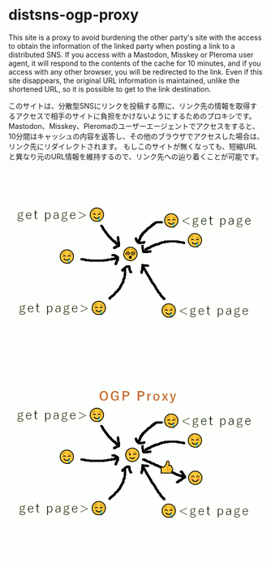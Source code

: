 # distsns-ogp-proxy

This site is a proxy to avoid burdening the other party's site with the access to obtain the information of the linked party when posting a link to a distributed SNS.
If you access with a Mastodon, Misskey or Pleroma user agent, it will respond to the contents of the cache for 10 minutes, and if you access with any other browser, you will be redirected to the link.
Even if this site disappears, the original URL information is maintained, unlike the shortened URL, so it is possible to get to the link destination.

このサイトは、分散型SNSにリンクを投稿する際に、リンク先の情報を取得するアクセスで相手のサイトに負担をかけないようにするためのプロキシです。
Mastodon、Misskey、Pleromaのユーザーエージェントでアクセスをすると、10分間はキャッシュの内容を返答し、その他のブラウザでアクセスした場合は、リンク先にリダイレクトされます。
もしこのサイトが無くなっても、短縮URLと異なり元のURL情報を維持するので、リンク先への辿り着くことが可能です。

![no proxy](ogpproxy1.png)

![use proxy](ogpproxy2.png)
